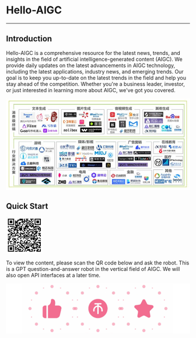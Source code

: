 # Hello-AIGC

-----------------------------------------


##  Introduction
Hello-AIGC is a comprehensive resource for the latest news, trends, and insights in the field of artificial intelligence-generated content (AIGC). We provide daily updates on the latest advancements in AIGC technology, including the latest applications, industry news, and emerging trends. Our goal is to keep you up-to-date on the latest trends in the field and help you stay ahead of the competition. Whether you're a business leader, investor, or just interested in learning more about AIGC, we've got you covered.



[comment]: <> ([![Link to a GIF picture]&#40;source/index1.gif&#41;]&#40;&#41;)
![](81f3a841_6522093.png)


[comment]: <> (<p>)

[comment]: <> (  <img src="https://foruda.gitee.com/images/1685413615304788816/81f3a841_6522093.png"/>)

[comment]: <> (</p>)

## Quick Start
![](aef04a89_6522093.jpeg)

To view the content, please scan the QR code below and ask the robot. This is a GPT question-and-answer robot in the vertical field of AIGC. We will also open API interfaces at a later time.



[comment]: <> (## 目录)

[comment]: <> (| 周一 | 周二 | 周三 | 周四 | 周五 |)

[comment]: <> (| ------- | ----- | ------------ | ------ | --------- |)

[comment]: <> (| [第20230626期]&#40;content/HelloAIGC-20230626.md&#41; | [第20230627期]&#40;content/HelloAIGC-20230627.md&#41; | [第20230628期]&#40;content/HelloAIGC-20230628.md&#41; |  |   |)

[comment]: <> (| [第20230619期]&#40;content/HelloAIGC-20230619.md&#41; | [第20230620期]&#40;content/HelloAIGC-20230620.md&#41; | [第20230621期]&#40;content/HelloAIGC-20230621.md&#41; | 端午 |  [第20230625期]&#40;content/HelloAIGC-20230625.md&#41; |)

[comment]: <> (| [第20230612期]&#40;content/HelloAIGC-20230612.md&#41; | [第20230613期]&#40;content/HelloAIGC-20230613.md&#41; | [第20230614期]&#40;content/HelloAIGC-20230614.md&#41; | [第20230615期]&#40;content/HelloAIGC-20230615.md&#41; | [第20230616期]&#40;content/HelloAIGC-20230616.md&#41; |)

[comment]: <> (| [第20230605期]&#40;content/HelloAIGC-20230605.md&#41; | [第20230606期]&#40;content/HelloAIGC-20230606.md&#41; | [第20230607期]&#40;content/HelloAIGC-20230607.md&#41; | [第20230608期]&#40;content/HelloAIGC-20230608.md&#41; | [第20230609期]&#40;content/HelloAIGC-20230609.md&#41; |)

[comment]: <> (| [第20230529期]&#40;content/HelloAIGC-20230529.md&#41; | [第20230530期]&#40;content/HelloAIGC-20230530.md&#41; | [第20230531期]&#40;content/HelloAIGC-20230531.md&#41; | [第20230601期]&#40;content/HelloAIGC-20230601.md&#41; | [第20230602期]&#40;content/HelloAIGC-20230602.md&#41; |)

[comment]: <> (| |  |  |  |  [第20230526期]&#40;content/HelloAIGC-20230526.md&#41; |)


![](524ad704_6522093.png)


[comment]: <> (<p>)

[comment]: <> (  <img src="https://foruda.gitee.com/images/1685410349936737076/524ad704_6522093.png"/>)

[comment]: <> (</p>)